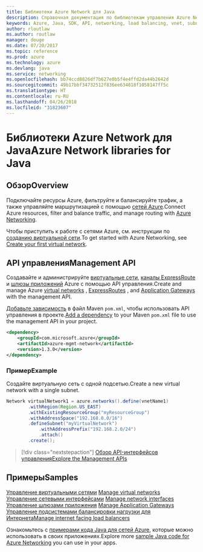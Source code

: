 ```yaml
---
title: Библиотеки Azure Network для Java
description: Справочная документация по библиотекам управления Azure Network для Java
keywords: Azure, Java, SDK, API, networking, load balancing, vnet, subnet
author: rloutlaw
ms.author: routlaw
manager: douge
ms.date: 07/20/2017
ms.topic: reference
ms.prod: azure
ms.technology: azure
ms.devlang: java
ms.service: networking
ms.openlocfilehash: bb74ccd8826df7b627e0b5f4e4ffd2da44b2642d
ms.sourcegitcommit: 49b17bbf34732512f836ee634818f1058147ff5c
ms.translationtype: HT
ms.contentlocale: ru-RU
ms.lasthandoff: 04/26/2018
ms.locfileid: "31823607"
---
```

# <a name="azure-network-libraries-for-java"></a><span data-ttu-id="dc538-104">Библиотеки Azure Network для Java</span><span class="sxs-lookup"><span data-stu-id="dc538-104">Azure Network libraries for Java</span></span>

## <a name="overview"></a><span data-ttu-id="dc538-105">Обзор</span><span class="sxs-lookup"><span data-stu-id="dc538-105">Overview</span></span>

<span data-ttu-id="dc538-106">Подключайте ресурсы Azure, фильтруйте и балансируйте трафик, а также управляйте маршрутизацией с помощью [сетей Azure](/azure/networking/networking-overview).</span><span class="sxs-lookup"><span data-stu-id="dc538-106">Connect Azure resources, filter and balance traffic, and manage routing with [Azure Networking](/azure/networking/networking-overview).</span></span>

<span data-ttu-id="dc538-107">Чтобы приступить к работе с сетями Azure, см. инструкции по [созданию виртуальной сети](/azure/virtual-network/virtual-network-get-started-vnet-subnet).</span><span class="sxs-lookup"><span data-stu-id="dc538-107">To get started with Azure Networking, see [Create your first virtual network](/azure/virtual-network/virtual-network-get-started-vnet-subnet).</span></span>

## <a name="management-api"></a><span data-ttu-id="dc538-108">API управления</span><span class="sxs-lookup"><span data-stu-id="dc538-108">Management API</span></span>

<span data-ttu-id="dc538-109">Создавайте и администрируйте [виртуальные сети](/azure/virtual-network/virtual-networks-overview), [каналы ExpressRoute](/azure/expressroute/) и [шлюзы приложений](/azure/application-gateway/) Azure с помощью API управления.</span><span class="sxs-lookup"><span data-stu-id="dc538-109">Create and manage Azure [virtual networks](/azure/virtual-network/virtual-networks-overview) , [ExpressRoutes](/azure/expressroute/) , and [Application Gateways](/azure/application-gateway/) with the management API.</span></span>

<span data-ttu-id="dc538-110">[Добавьте зависимость](https://maven.apache.org/guides/getting-started/index.html#How_do_I_use_external_dependencies) в файл Maven `pom.xml`, чтобы использовать API управления в проекте.</span><span class="sxs-lookup"><span data-stu-id="dc538-110">[Add a dependency](https://maven.apache.org/guides/getting-started/index.html#How_do_I_use_external_dependencies) to your Maven `pom.xml` file to use the management API in your project.</span></span>  

```XML
<dependency>
    <groupId>com.microsoft.azure</groupId>
    <artifactId>azure-mgmt-network</artifactId>
    <version>1.3.0</version>
</dependency>
```   

### <a name="example"></a><span data-ttu-id="dc538-111">Пример</span><span class="sxs-lookup"><span data-stu-id="dc538-111">Example</span></span>

<span data-ttu-id="dc538-112">Создайте виртуальную сеть с одной подсетью.</span><span class="sxs-lookup"><span data-stu-id="dc538-112">Create a new virtual network with a single subnet.</span></span>

```java
Network virtualNetwork1 = azure.networks().define(vnetName1)
        .withRegion(Region.US_EAST)
        .withExistingResourceGroup("myResourceGroup")
        .withAddressSpace("192.168.0.0/16")
        .defineSubnet("myVirtualNetwork")
            .withAddressPrefix("192.168.2.0/24")
            .attach()
        .create();
```

> [!div class="nextstepaction"]
> [<span data-ttu-id="dc538-113">Обзор API-интерфейсов управления</span><span class="sxs-lookup"><span data-stu-id="dc538-113">Explore the Management APIs</span></span>](/java/api/overview/azure/networking/management)

## <a name="samples"></a><span data-ttu-id="dc538-114">Примеры</span><span class="sxs-lookup"><span data-stu-id="dc538-114">Samples</span></span>

<span data-ttu-id="dc538-115">[Управление виртуальными сетями](https://github.com/Azure-Samples/network-java-manage-virtual-network) </span><span class="sxs-lookup"><span data-stu-id="dc538-115">[Manage virtual networks](https://github.com/Azure-Samples/network-java-manage-virtual-network) </span></span>  
<span data-ttu-id="dc538-116">[Управление сетевыми интерфейсами](https://github.com/Azure-Samples/network-java-manage-network-interface) </span><span class="sxs-lookup"><span data-stu-id="dc538-116">[Manage network interfaces](https://github.com/Azure-Samples/network-java-manage-network-interface) </span></span>  
<span data-ttu-id="dc538-117">[Управление шлюзами приложения](https://github.com/Azure-Samples/application-gateway-java-manage-simple-application-gateways) </span><span class="sxs-lookup"><span data-stu-id="dc538-117">[Manage Application Gateways](https://github.com/Azure-Samples/application-gateway-java-manage-simple-application-gateways) </span></span>  
[<span data-ttu-id="dc538-118">Управление подсистемами балансировки нагрузки для Интернета</span><span class="sxs-lookup"><span data-stu-id="dc538-118">Manage internet facing load balancers</span></span>](https://github.com/Azure-Samples/network-java-manage-internet-facing-load-balancers)   

<span data-ttu-id="dc538-119">Ознакомьтесь с [примерами кода Java для сетей Azure](https://azure.microsoft.com/resources/samples/?platform=java&term=network), которые можно использовать в своих приложениях.</span><span class="sxs-lookup"><span data-stu-id="dc538-119">Explore more [sample Java code for Azure Networking](https://azure.microsoft.com/resources/samples/?platform=java&term=network) you can use in your apps.</span></span>
